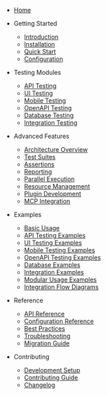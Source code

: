 <!-- docs/_sidebar.md -->

* [Home](/)

* Getting Started
  * [Introduction](getting-started/introduction.md)
  * [Installation](getting-started/installation.md)
  * [Quick Start](getting-started/quick-start.md)
  * [Configuration](getting-started/configuration.md)

* Testing Modules
  * [API Testing](testing-modules/api-testing.md)
  * [UI Testing](testing-modules/ui-testing.md)
  * [Mobile Testing](testing-modules/mobile-testing.md)
  * [OpenAPI Testing](testing-modules/openapi-testing.md)
  * [Database Testing](testing-modules/database-testing.md)
  * [Integration Testing](testing-modules/integration-testing.md)

* Advanced Features
  * [Architecture Overview](advanced/architecture.md)
  * [Test Suites](advanced/test-suites.md)
  * [Assertions](advanced/assertions.md)
  * [Reporting](advanced/reporting.md)
  * [Parallel Execution](advanced/parallel-execution.md)
  * [Resource Management](advanced/resource-management.md)
  * [Plugin Development](advanced/plugin-development.md)
  * [MCP Integration](advanced/mcp-integration.md)

* Examples
  * [Basic Usage](examples/basic-usage.md)
  * [API Testing Examples](examples/api-testing.md)
  * [UI Testing Examples](examples/ui-testing.md)
  * [Mobile Testing Examples](examples/mobile-testing.md)
  * [OpenAPI Testing Examples](examples/openapi-testing.md)
  * [Database Examples](examples/database-testing.md)
  * [Integration Examples](examples/integration-testing.md)
  * [Modular Usage Examples](examples/modular-usage.md)
  * [Integration Flow Diagrams](examples/integration-flow-diagrams.md)

* Reference
  * [API Reference](reference/api.md)
  * [Configuration Reference](reference/configuration.md)
  * [Best Practices](reference/best-practices.md)
  * [Troubleshooting](reference/troubleshooting.md)
  * [Migration Guide](reference/migration.md)

* Contributing
  * [Development Setup](contributing/development.md)
  * [Contributing Guide](contributing/guide.md)
  * [Changelog](contributing/changelog.md)